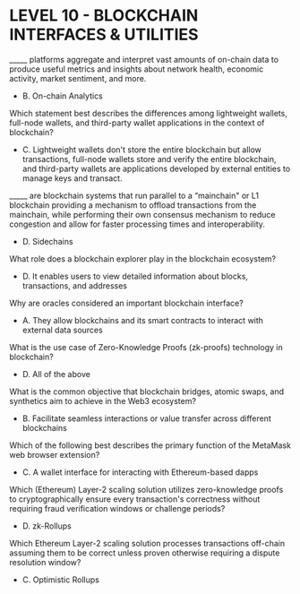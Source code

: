 # LEVEL 10 - BLOCKCHAIN INTERFACES & UTILITIES

_____ platforms aggregate and interpret vast amounts of on-chain data to produce useful metrics and insights about network health, economic activity, market sentiment, and more.
- B. On-chain Analytics

Which statement best describes the differences among lightweight wallets, full-node wallets, and third-party wallet applications in the context of blockchain?
- C. Lightweight wallets don't store the entire blockchain but allow transactions, full-node wallets store and verify the entire blockchain, and third-party wallets are applications developed by external entities to manage keys and transact.

_____  are blockchain systems that run parallel to a “mainchain" or L1 blockchain providing a mechanism to offload transactions from the mainchain, while performing their own consensus mechanism to reduce congestion and allow for faster processing times and interoperability.
- D. Sidechains

What role does a blockchain explorer play in the blockchain ecosystem?
- D. It enables users to view detailed information about blocks, transactions, and addresses

Why are oracles considered an important blockchain interface?
- A. They allow blockchains and its smart contracts to interact with external data sources

What is the use case of Zero-Knowledge Proofs (zk-proofs) technology in blockchain?
- D. All of the above

What is the common objective that blockchain bridges, atomic swaps, and synthetics aim to achieve in the Web3 ecosystem?
- B. Facilitate seamless interactions or value transfer across different blockchains

Which of the following best describes the primary function of the MetaMask web browser extension?
- C. A wallet interface for interacting with Ethereum-based dapps

Which (Ethereum) Layer-2 scaling solution utilizes zero-knowledge proofs to cryptographically ensure every transaction's correctness without requiring fraud verification windows or challenge periods?
- D. zk-Rollups

Which Ethereum Layer-2 scaling solution processes transactions off-chain assuming them to be correct unless proven otherwise requiring a dispute resolution window?
- C. Optimistic Rollups
